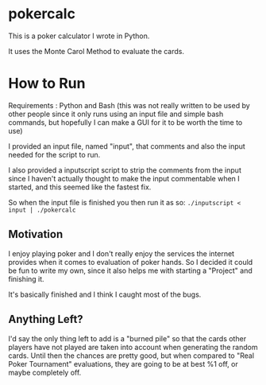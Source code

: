 # pokercalc

This is a poker calculator I wrote in Python.

It uses the Monte Carol Method to evaluate the cards.

# How to Run

Requirements : Python and Bash (this was not really written to be used by other people since it only runs using an input file and simple bash commands, but hopefully I can make a GUI for it to be worth the time to use)

I provided an input file, named "input", that comments and also the input needed for the script to run.

I also provided a inputscript script to strip the comments from the input since I haven't actually thought to make the input commentable when I started, and this seemed like the fastest fix.

So when the input file is finished you then run it as so: `./inputscript < input | ./pokercalc`



## Motivation

I enjoy playing poker and I don't really enjoy the services the internet provides when it comes to evaluation of poker hands. So I decided it could be fun to write my own, since it also helps me with starting a "Project" and finishing it.

It's basically finished and I think I caught most of the bugs.

## Anything Left?

I'd say the only thing left to add is a "burned pile" so that the cards other players have not played are taken into account when generating the random cards.
Until then the chances are pretty good, but when compared to "Real Poker Tournament" evaluations, they are going to be at best %1 off, or maybe completely off.